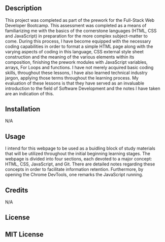 # <Prework Study Guide Webpage>

## Description

This project was completed as part of the prework for the Full-Stack Web Developer Bootcamp. This assessment was completed as a means of familiarizing me with the basics of the cornerstone languages (HTML, CSS and JavaScript) in preparation for the more complex subject-matter to come. During this process, I have become equipped with the necessary coding capabilities in order to format a simple HTML page along with the varying aspects of coding in this language, CSS external style sheet construction and the meaning of the various elements within its composition, finishing the prework modules with JavaScript variables, arrays, For Loops and functions. I have not merely acquired basic coding skills, throughout these lessons, I have also learned technical industry jargon, applying those terms throughout the learning process. My evaluation of these lessons is that they have served as an invaluable introduction to the field of Software Development and the notes I have taken are an indication of this.

## Installation

N/A

## Usage

I intend for this webpage to be used as a buidling block of study materials that will be utilized throughout the initial beginning learning stages. The webpage is divided into four sections, each devoted to a major concept: HTML, CSS, JavaScript, and Git. There are detailed notes regarding these concepts in order to facilitate information retention. Furthermore, by opening the Chrome DevTools, one remarks the JavaScript running.

## Credits

N/A

## License

MIT License
---